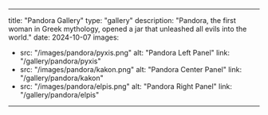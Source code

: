 
---
title: "Pandora Gallery"
type: "gallery"
description: "Pandora, the first woman in Greek mythology, opened a jar that unleashed all evils into the world."
date: 2024-10-07
images:
  - src: "/images/pandora/pyxis.png"
    alt: "Pandora Left Panel"
    link: "/gallery/pandora/pyxis"
  - src: "/images/pandora/kakon.png"
    alt: "Pandora Center Panel"
    link: "/gallery/pandora/kakon"
  - src: "/images/pandora/elpis.png"
    alt: "Pandora Right Panel"
    link: "/gallery/pandora/elpis"
---
